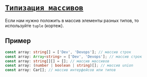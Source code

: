 # [`Типизация массивов`](../index.md)

Если нам нужно положить в массив элементы разных типов, то используйте `tuple` (кортеж).

## Пример

```ts
const array: string[] = ['Dev', 'Devops']; // массив строк
const array: Array<string> = ['Dev', 'Devops']; // массив строк
const array: string[][] = []; // массив массивов
const array: (number | boolean | string)[]; // массив union
const array: Car[]; // массив интерфейсов или типов
```
